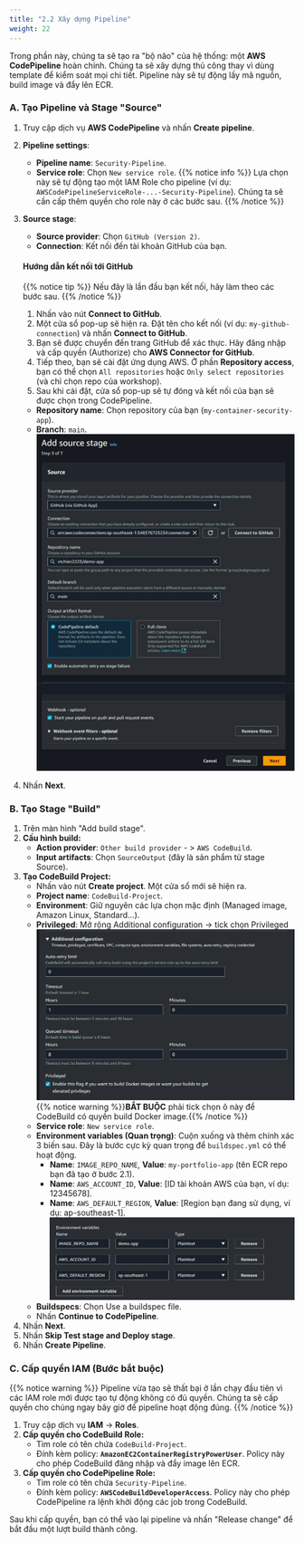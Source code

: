 ```yaml
---
title: "2.2 Xây dựng Pipeline"
weight: 22
---
```


Trong phần này, chúng ta sẽ tạo ra "bộ não" của hệ thống: một **AWS CodePipeline** hoàn chỉnh. Chúng ta sẽ xây dựng thủ công thay vì dùng template để kiểm soát mọi chi tiết. Pipeline này sẽ tự động lấy mã nguồn, build image và đẩy lên ECR.

### A. Tạo Pipeline và Stage "Source"

1.  Truy cập dịch vụ **AWS CodePipeline** và nhấn **Create pipeline**.
2.  **Pipeline settings**:
    * **Pipeline name**: `Security-Pipeline`.
    * **Service role**: Chọn `New service role`.
    {{% notice info %}}
    Lựa chọn này sẽ tự động tạo một IAM Role cho pipeline (ví dụ: `AWSCodePipelineServiceRole-...-Security-Pipeline`). Chúng ta sẽ cần cấp thêm quyền cho role này ở các bước sau.
    {{% /notice %}}
3.  **Source stage**:
    * **Source provider**: Chọn `GitHub (Version 2)`.
    * **Connection**: Kết nối đến tài khoản GitHub của bạn.

    #### Hướng dẫn kết nối tới GitHub
    {{% notice tip %}}
    Nếu đây là lần đầu bạn kết nối, hãy làm theo các bước sau.
    {{% /notice %}}
    1. Nhấn vào nút **Connect to GitHub**.
    2. Một cửa sổ pop-up sẽ hiện ra. Đặt tên cho kết nối (ví dụ: `my-github-connection`) và nhấn **Connect to GitHub**.
    3. Bạn sẽ được chuyển đến trang GitHub để xác thực. Hãy đăng nhập và cấp quyền (Authorize) cho **AWS Connector for GitHub**.
    4. Tiếp theo, bạn sẽ cài đặt ứng dụng AWS. Ở phần **Repository access**, bạn có thể chọn `All repositories` hoặc `Only select repositories` (và chỉ chọn repo của workshop).
    5. Sau khi cài đặt, cửa sổ pop-up sẽ tự đóng và kết nối của bạn sẽ được chọn trong CodePipeline.
    
    * **Repository name**: Chọn repository của bạn (`my-container-security-app`).
    * **Branch**: `main`.
    ![](/images/source-stage.png)
4.  Nhấn **Next**.

### B. Tạo Stage "Build"

1.  Trên màn hình "Add build stage".
3.  **Cấu hình build:**
    * **Action provider**: `Other build provider` - > `AWS CodeBuild`.
    * **Input artifacts**: Chọn `SourceOutput` (đây là sản phẩm từ stage Source).
4.  **Tạo CodeBuild Project:**
    * Nhấn vào nút **Create project**. Một cửa sổ mới sẽ hiện ra.
    * **Project name**: `CodeBuild-Project`.
    * **Environment**: Giữ nguyên các lựa chọn mặc định (Managed image, Amazon Linux, Standard...).
    * **Privileged**: Mở rộng Additional configuration -> tick chọn Privileged
    ![](/images/privileged.png)
    {{% notice warning %}}**BẮT BUỘC** phải tick chọn ô này để CodeBuild có quyền build Docker image.{{% /notice %}}
    * **Service role**: `New service role`.
    * **Environment variables (Quan trọng)**: Cuộn xuống và thêm chính xác 3 biến sau. Đây là bước cực kỳ quan trọng để `buildspec.yml` có thể hoạt động.
        * **Name**: `IMAGE_REPO_NAME`, **Value**: `my-portfolio-app` (tên ECR repo bạn đã tạo ở bước 2.1).
        * **Name**: `AWS_ACCOUNT_ID`, **Value**: [ID tài khoản AWS của bạn, ví dụ: 12345678].
        * **Name**: `AWS_DEFAULT_REGION`, **Value**: [Region bạn đang sử dụng, ví dụ: ap-southeast-1].
        ![](/images/enviroment.png)
    * **Buildspecs**: Chọn Use a buildspec file.
    * Nhấn **Continue to CodePipeline**.
5.  Nhấn **Next**.
6.  Nhấn **Skip Test stage and Deploy stage**.
7.  Nhấn **Create Pipeline**.

### C. Cấp quyền IAM (Bước bắt buộc)

{{% notice warning %}}
Pipeline vừa tạo sẽ thất bại ở lần chạy đầu tiên vì các IAM role mới được tạo tự động không có đủ quyền. Chúng ta sẽ cấp quyền cho chúng ngay bây giờ để pipeline hoạt động đúng.
{{% /notice %}}

1.  Truy cập dịch vụ **IAM** -> **Roles**.
2.  **Cấp quyền cho CodeBuild Role:**
    * Tìm role có tên chứa `CodeBuild-Project`.
    * Đính kèm policy: **`AmazonEC2ContainerRegistryPowerUser`**. Policy này cho phép CodeBuild đăng nhập và đẩy image lên ECR.
3.  **Cấp quyền cho CodePipeline Role:**
    * Tìm role có tên chứa `Security-Pipeline`.
    * Đính kèm policy: **`AWSCodeBuildDeveloperAccess`**. Policy này cho phép CodePipeline ra lệnh khởi động các job trong CodeBuild.

Sau khi cấp quyền, bạn có thể vào lại pipeline và nhấn "Release change" để bắt đầu một lượt build thành công.